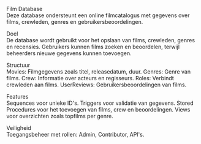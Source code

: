 Film Database  
Deze database ondersteunt een online filmcatalogus met gegevens over films, crewleden, genres en gebruikersbeoordelingen.

Doel  
De database wordt gebruikt voor het opslaan van films, crewleden, genres en recensies. Gebruikers kunnen films zoeken en beoordelen, terwijl beheerders nieuwe gegevens kunnen toevoegen.

Structuur  
Movies: Filmgegevens zoals titel, releasedatum, duur.
Genres: Genre van films.
Crew: Informatie over acteurs en regisseurs.
Roles: Verbindt crewleden aan films.
UserReviews: Gebruikersbeoordelingen van films.

Features  
Sequences voor unieke ID's.
Triggers voor validatie van gegevens.
Stored Procedures voor het toevoegen van films, crew en beoordelingen.
Views voor overzichten zoals topfilms per genre.

Veiligheid  
Toegangsbeheer met rollen: Admin, Contributor, API's.
